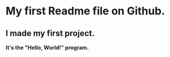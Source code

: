 # My first Readme file on Github.
## I made my first project.
**It's the "Hello, World!" program.**


